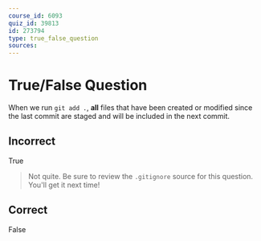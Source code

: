 ```yaml
---
course_id: 6093
quiz_id: 39813
id: 273794
type: true_false_question
sources:
---
```


# True/False Question

When we run `git add .`, **all** files that have been created or modified since
the last commit are staged and will be included in the next commit.&nbsp;

## Incorrect

True

> Not quite. Be sure to review the `.gitignore` source for this question. You'll
> get it next time!

## Correct

False
